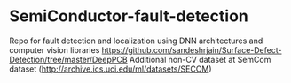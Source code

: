 # SemiConductor-fault-detection
Repo for fault detection and localization using DNN architectures and computer vision libraries https://github.com/sandeshrjain/Surface-Defect-Detection/tree/master/DeepPCB
Additional non-CV dataset at SemCom dataset (http://archive.ics.uci.edu/ml/datasets/SECOM)
